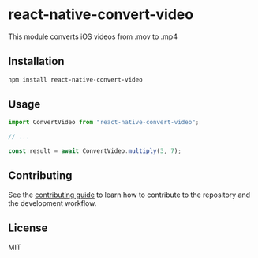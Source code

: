 # react-native-convert-video

This module converts iOS videos from .mov to .mp4

## Installation

```sh
npm install react-native-convert-video
```

## Usage

```js
import ConvertVideo from "react-native-convert-video";

// ...

const result = await ConvertVideo.multiply(3, 7);
```

## Contributing

See the [contributing guide](CONTRIBUTING.md) to learn how to contribute to the repository and the development workflow.

## License

MIT
